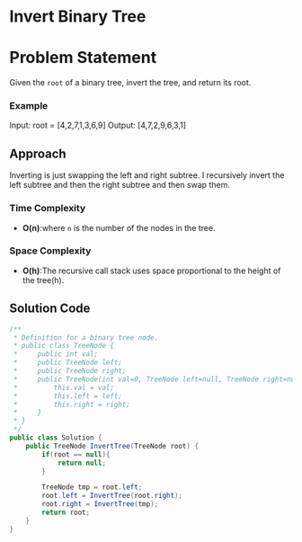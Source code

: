 # Invert Binary Tree

# Problem Statement
Given the `root` of a binary tree, invert the tree, and return its root.

### Example
Input: root = [4,2,7,1,3,6,9] Output: [4,7,2,9,6,3,1]
## Approach
Inverting is just swapping the left and right subtree. I recursively invert the left subtree and then the right subtree and then swap them.
### Time Complexity
- **O(n)**:where `n` is the number of the nodes in the tree.
### Space Complexity
- **O(h)**:The recursive call stack uses space proportional to the height of the tree(h).
## Solution Code
```C#
/**
 * Definition for a binary tree node.
 * public class TreeNode {
 *     public int val;
 *     public TreeNode left;
 *     public TreeNode right;
 *     public TreeNode(int val=0, TreeNode left=null, TreeNode right=null) {
 *         this.val = val;
 *         this.left = left;
 *         this.right = right;
 *     }
 * }
 */
public class Solution {
    public TreeNode InvertTree(TreeNode root) {
        if(root == null){
            return null;
        }

        TreeNode tmp = root.left;
        root.left = InvertTree(root.right);
        root.right = InvertTree(tmp);
        return root;
    }
}